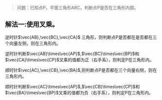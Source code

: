 
>问题：已知点P，平面三角形ABC，判断点P是否在三角形内部。

## 解法一:使用叉乘。

逆时针$\vec{AB},\vec{BC},\vec{CA}$ 三角形，则判断点P是否都在是否都在三个向量左侧，则在三角形内。

逆时针判断$\vec{AB}\times\vec{AP}$,$\vec{BC}\times\vec{BP}$和$\vec{CA}\times\vec{CP}$叉乘的值都为正（右手系），则判定P在三角形内。

顺时针$\vec{AC},\vec{CB},\vec{BA}$,则判断点P是否都在三个向量右侧，则在三角形内。

顺时针判断$\vec{AC}\times\vec{AP}$,$\vec{CB}\times\vec{CP}$和$\vec{BA}\times\vec{BP}$叉乘的值都为负（右手系），则判定P在三角形内。


